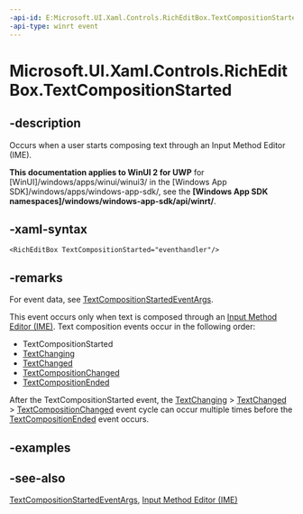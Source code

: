 ```yaml
---
-api-id: E:Microsoft.UI.Xaml.Controls.RichEditBox.TextCompositionStarted
-api-type: winrt event
---
```


<!-- Event syntax
public event Windows.Foundation.TypedEventHandler TextCompositionStarted<Windows.UI.Xaml.Controls.RichEditBox,  Windows.UI.Xaml.Controls.TextCompositionStartedEventArgs>
-->

# Microsoft.UI.Xaml.Controls.RichEditBox.TextCompositionStarted

## -description
Occurs when a user starts composing text through an Input Method Editor (IME).

**This documentation applies to WinUI 2 for UWP** for [WinUI]/windows/apps/winui/winui3/ in the [Windows App SDK]/windows/apps/windows-app-sdk/, see the **[Windows App SDK namespaces]/windows/windows-app-sdk/api/winrt/**.

## -xaml-syntax

```xaml
<RichEditBox TextCompositionStarted="eventhandler"/>
```

## -remarks
For event data, see [TextCompositionStartedEventArgs](textcompositionstartedeventargs.md).

This event occurs only when text is composed through an [Input Method Editor (IME)](/previous-versions/windows/apps/hh967427(v=win.10)). Text composition events occur in the following order:
+ TextCompositionStarted
+ [TextChanging](richeditbox_textchanging.md)
+ [TextChanged](richeditbox_textchanged.md)
+ [TextCompositionChanged](richeditbox_textcompositionchanged.md)
+ [TextCompositionEnded](richeditbox_textcompositionended.md)


After the TextCompositionStarted event, the [TextChanging](richeditbox_textchanging.md) &gt; [TextChanged](richeditbox_textchanged.md) &gt; [TextCompositionChanged](richeditbox_textcompositionchanged.md) event cycle can occur multiple times before the [TextCompositionEnded](richeditbox_textcompositionended.md) event occurs.



## -examples

## -see-also
[TextCompositionStartedEventArgs](textcompositionstartedeventargs.md), [Input Method Editor (IME)](/previous-versions/windows/apps/hh967427(v=win.10))
